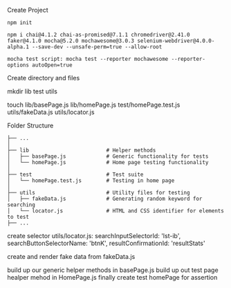 Create Project

    npm init

    npm i chai@4.1.2 chai-as-promised@7.1.1 chromedriver@2.41.0 faker@4.1.0 mocha@5.2.0 mochawesome@3.0.3 selenium-webdriver@4.0.0-alpha.1 --save-dev --unsafe-perm=true --allow-root

    mocha test script: mocha test --reporter mochawesome --reporter-options autoOpen=true

Create directory and files

mkdir lib test utils

touch lib/basePage.js lib/homePage.js test/homePage.test.js utils/fakeData.js utils/locator.js

Folder Structure

    ├── ...
    │
    ├── lib                         # Helper methods
    │   ├── basePage.js             # Generic functionality for tests
    │   └── homePage.js             # Home page testing functionality
    │
    ├── test                        # Test suite
    │   └── homePage.test.js        # Testing in home page
    │
    ├── utils                       # Utility files for testing
    │   ├── fakeData.js             # Generating random keyword for searching
    │   └── locator.js              # HTML and CSS identifier for elements to test
    ├── ...

create selector utils/locator.js:
    searchInputSelectorId: 'lst-ib',
    searchButtonSelectorName: 'btnK',
    resultConfirmationId: 'resultStats'
    
create and render fake data from fakeData.js

build up our generic helper methods in basePage.js
build up out test page healper mehod in HomePage.js
finally create test homePage for assertion